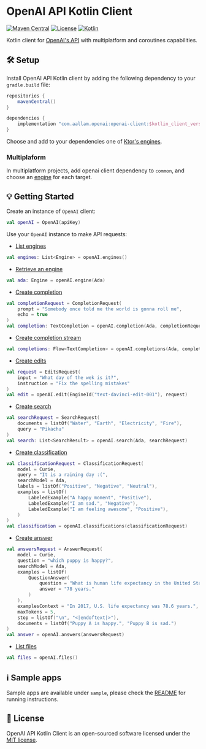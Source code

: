 # OpenAI API Kotlin Client

[![Maven Central](https://img.shields.io/maven-central/v/com.aallam.openai/openai-client?color=blue&label=Download)](https://search.maven.org/artifact/com.aallam.openai/openai-client)
[![License](https://img.shields.io/github/license/Aallam/openai-kotlin?color=yellow)](LICENSE.md)
[![Kotlin](https://img.shields.io/badge/kotlin-1.6.21-blue.svg?logo=kotlin)](https://kotlinlang.org/docs/releases.html#release-details)

Kotlin client for [OpenAI's API](https://beta.openai.com/docs/api-reference) with multiplatform and coroutines capabilities. 

## 🛠 Setup

Install OpenAI API Kotlin client by adding the following dependency to your `gradle.build` file:

```groovy
repositories {
    mavenCentral()
}

dependencies {
    implementation "com.aallam.openai:openai-client:$kotlin_client_version"
}
```
Choose and add to your dependencies one of [Ktor's engines](https://ktor.io/docs/http-client-engines.html).

### Multiplaform
In multiplatform projects, add openai client dependency to `common`, and choose an [engine](https://ktor.io/docs/http-client-engines.html) for each target.

## 💡 Getting Started

Create an instance of `OpenAI` client:
```kotlin
val openAI = OpenAI(apiKey)
```
Use your `OpenAI` instance to make API requests:
* [List engines](https://beta.openai.com/docs/api-reference/engines/list)
```kotlin
val engines: List<Engine> = openAI.engines()
```
* [Retrieve an engine](https://beta.openai.com/docs/api-reference/engines/retrieve)
```kotlin
val ada: Engine = openAI.engine(Ada)
```
* [Create completion](https://beta.openai.com/docs/api-reference/completions/create)
```kotlin
val completionRequest = CompletionRequest(
    prompt = "Somebody once told me the world is gonna roll me",
    echo = true
)
val completion: TextCompletion = openAI.completion(Ada, completionRequest)
```
* [Create completion stream](https://beta.openai.com/docs/api-reference/completions/create-via-get)
```kotlin
val completions: Flow<TextCompletion> = openAI.completions(Ada, completionRequest)
```
* [Create edits](https://beta.openai.com/docs/api-reference/edits/create)
```kotlin
val request = EditsRequest(
    input = "What day of the wek is it?",
    instruction = "Fix the spelling mistakes"
)
val edit = openAI.edit(EngineId("text-davinci-edit-001"), request)
```
* [Create search](https://beta.openai.com/docs/api-reference/searches/create)
```kotlin
val searchRequest = SearchRequest(
    documents = listOf("Water", "Earth", "Electricity", "Fire"),
    query = "Pikachu"
)
val search: List<SearchResult> = openAI.search(Ada, searchRequest)
```
* [Create classification](https://beta.openai.com/docs/api-reference/classifications/create)
```kotlin
val classificationRequest = ClassificationRequest(
    model = Curie,
    query = "It is a raining day :(",
    searchModel = Ada,
    labels = listOf("Positive", "Negative", "Neutral"),
    examples = listOf(
        LabeledExample("A happy moment", "Positive"),
        LabeledExample("I am sad.", "Negative"),
        LabeledExample("I am feeling awesome", "Positive"),
    )
)
val classification = openAI.classifications(classificationRequest)
```
* [Create answer](https://beta.openai.com/docs/api-reference/answers/create)
```kotlin
val answersRequest = AnswerRequest(
    model = Curie,
    question = "which puppy is happy?",
    searchModel = Ada,
    examples = listOf(
        QuestionAnswer(
            question = "What is human life expectancy in the United States?",
            answer = "78 years."
        )
    ),
    examplesContext = "In 2017, U.S. life expectancy was 78.6 years.",
    maxTokens = 5,
    stop = listOf("\n", "<|endoftext|>"),
    documents = listOf("Puppy A is happy.", "Puppy B is sad.")
)
val answer = openAI.answers(answersRequest)
```
* [List files](https://beta.openai.com/docs/api-reference/files/list)
````kotlin
val files = openAI.files()
````

## ℹ️ Sample apps

Sample apps are available under `sample`, please check the [README](sample/README.md) for running instructions.

## 📄 License

OpenAI API Kotlin Client is an open-sourced software licensed under the [MIT license](LICENSE.md).
